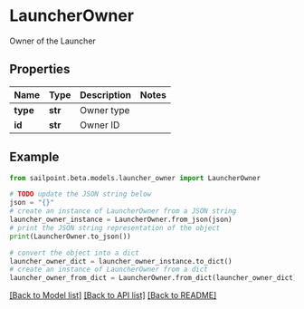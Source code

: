 # LauncherOwner

Owner of the Launcher

## Properties

Name | Type | Description | Notes
------------ | ------------- | ------------- | -------------
**type** | **str** | Owner type | 
**id** | **str** | Owner ID | 

## Example

```python
from sailpoint.beta.models.launcher_owner import LauncherOwner

# TODO update the JSON string below
json = "{}"
# create an instance of LauncherOwner from a JSON string
launcher_owner_instance = LauncherOwner.from_json(json)
# print the JSON string representation of the object
print(LauncherOwner.to_json())

# convert the object into a dict
launcher_owner_dict = launcher_owner_instance.to_dict()
# create an instance of LauncherOwner from a dict
launcher_owner_from_dict = LauncherOwner.from_dict(launcher_owner_dict)
```
[[Back to Model list]](../README.md#documentation-for-models) [[Back to API list]](../README.md#documentation-for-api-endpoints) [[Back to README]](../README.md)


